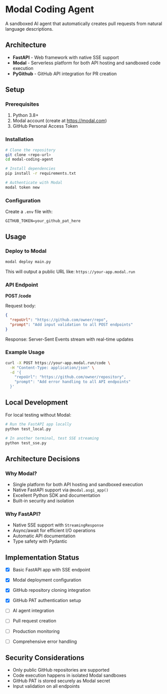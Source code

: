 # Modal Coding Agent

A sandboxed AI agent that automatically creates pull requests from natural language descriptions.

## Architecture

- **FastAPI** - Web framework with native SSE support
- **Modal** - Serverless platform for both API hosting and sandboxed code execution
- **PyGithub** - GitHub API integration for PR creation

## Setup

### Prerequisites

1. Python 3.8+
2. Modal account (create at https://modal.com)
3. GitHub Personal Access Token

### Installation

```bash
# Clone the repository
git clone <repo-url>
cd modal-coding-agent

# Install dependencies
pip install -r requirements.txt

# Authenticate with Modal
modal token new
```

### Configuration

Create a `.env` file with:
```
GITHUB_TOKEN=your_github_pat_here
```

## Usage

### Deploy to Modal

```bash
modal deploy main.py
```

This will output a public URL like: `https://your-app.modal.run`

### API Endpoint

**POST /code**

Request body:
```json
{
  "repoUrl": "https://github.com/owner/repo",
  "prompt": "Add input validation to all POST endpoints"
}
```

Response: Server-Sent Events stream with real-time updates

### Example Usage

```bash
curl -X POST https://your-app.modal.run/code \
  -H "Content-Type: application/json" \
  -d '{
    "repoUrl": "https://github.com/owner/repository",
    "prompt": "Add error handling to all API endpoints"
  }'
```

## Local Development

For local testing without Modal:

```bash
# Run the FastAPI app locally
python test_local.py

# In another terminal, test SSE streaming
python test_sse.py
```

## Architecture Decisions

### Why Modal?
- Single platform for both API hosting and sandboxed execution
- Native FastAPI support via `@modal.asgi_app()`
- Excellent Python SDK and documentation
- Built-in security and isolation

### Why FastAPI?
- Native SSE support with `StreamingResponse`
- Async/await for efficient I/O operations
- Automatic API documentation
- Type safety with Pydantic

## Implementation Status

- [x] Basic FastAPI app with SSE endpoint
- [x] Modal deployment configuration
- [x] GitHub repository cloning integration
- [x] GitHub PAT authentication setup
- [ ] AI agent integration
- [ ] Pull request creation
- [ ] Production monitoring
- [ ] Comprehensive error handling


## Security Considerations

- Only public GitHub repositories are supported
- Code execution happens in isolated Modal sandboxes
- GitHub PAT is stored securely as Modal secret
- Input validation on all endpoints